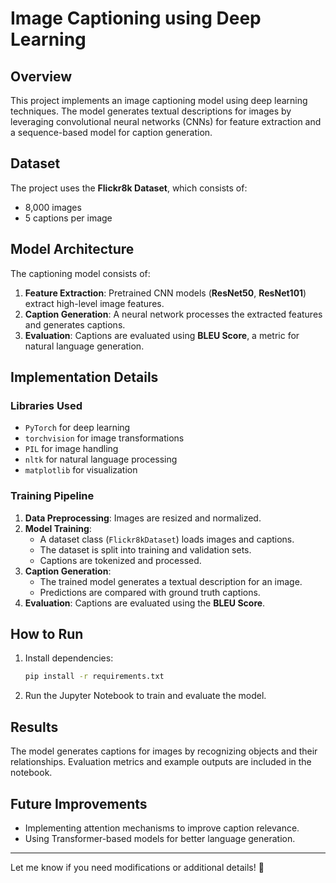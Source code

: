 # Image Captioning using Deep Learning

## Overview
This project implements an image captioning model using deep learning techniques. The model generates textual descriptions for images by leveraging convolutional neural networks (CNNs) for feature extraction and a sequence-based model for caption generation.

## Dataset
The project uses the **Flickr8k Dataset**, which consists of:
- 8,000 images
- 5 captions per image

## Model Architecture
The captioning model consists of:
1. **Feature Extraction**: Pretrained CNN models (**ResNet50**, **ResNet101**) extract high-level image features.
2. **Caption Generation**: A neural network processes the extracted features and generates captions.
3. **Evaluation**: Captions are evaluated using **BLEU Score**, a metric for natural language generation.

## Implementation Details
### **Libraries Used**
- `PyTorch` for deep learning
- `torchvision` for image transformations
- `PIL` for image handling
- `nltk` for natural language processing
- `matplotlib` for visualization

### **Training Pipeline**
1. **Data Preprocessing**: Images are resized and normalized.
2. **Model Training**:
   - A dataset class (`Flickr8kDataset`) loads images and captions.
   - The dataset is split into training and validation sets.
   - Captions are tokenized and processed.
3. **Caption Generation**:
   - The trained model generates a textual description for an image.
   - Predictions are compared with ground truth captions.
4. **Evaluation**: Captions are evaluated using the **BLEU Score**.

## How to Run
1. Install dependencies:
   ```bash
   pip install -r requirements.txt
   ```
2. Run the Jupyter Notebook to train and evaluate the model.

## Results
The model generates captions for images by recognizing objects and their relationships. Evaluation metrics and example outputs are included in the notebook.

## Future Improvements
- Implementing attention mechanisms to improve caption relevance.
- Using Transformer-based models for better language generation.

---
Let me know if you need modifications or additional details! 🚀
